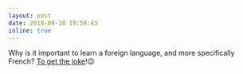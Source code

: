 ```yaml
---
layout: post
date: 2018-09-18 19:59:43
inline: true
---
```


Why is it important to learn a foreign language, and more specifically French? [To get the joke](https://docs.google.com/presentation/d/e/2PACX-1vToZHWdk_Har4kZqiwtvc9NYLv3LhpCEg92E_MRzy5X0hcHkR21YKUBvaKSsITgKcqP6gA3hINRkuGj/pub?start=false&loop=false&delayms=3000&slide=id.p)!😉